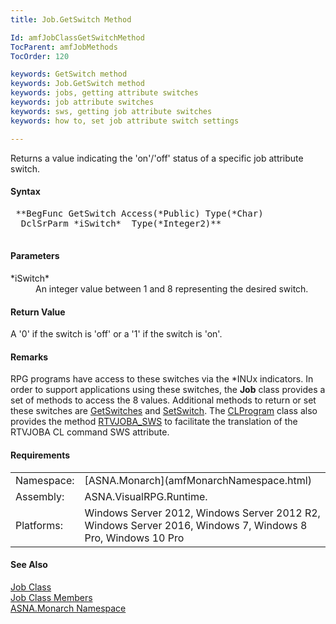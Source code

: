 ```yaml
---
title: Job.GetSwitch Method

Id: amfJobClassGetSwitchMethod
TocParent: amfJobMethods
TocOrder: 120

keywords: GetSwitch method
keywords: Job.GetSwitch method
keywords: jobs, getting attribute switches
keywords: job attribute switches
keywords: sws, getting job attribute switches
keywords: how to, set job attribute switch settings

---
```


Returns a value indicating the 'on'/'off' status of a specific job attribute switch.

#### Syntax
<pre class="prettyprint">
 **BegFunc GetSwitch Access(*Public) Type(*Char)
  DclSrParm *iSwitch*  Type(*Integer2)** 
            </pre>

#### Parameters
<dl>
              <dt>
 *iSwitch* 
              </dt>
              <dd>An integer value between 1 and 8 representing the
        desired switch.</dd>
</dl>

#### Return Value
A '0' if the switch is 'off' or a '1' if the switch is 'on'.

#### Remarks
RPG programs have access to these switches via the *INUx indicators. In order to support applications using these switches, the **Job** class provides a set of methods to access the 8 values. Additional methods to return or set these switches are [ GetSwitches](amfJobClassGetSwitchesMethod.html) and [ SetSwitch](amfJobClassSetSwitchMethod.html). The [ CLProgram](amfCLProgramClass.html) class also provides the method [ RTVJOBA_SWS](amfCLProgramClassRTVJOBA_SWSMethod.html) to facilitate the translation of the RTVJOBA CL command SWS attribute.
<!-- start -->

#### Requirements
<table class="dttable" cellspacing="0" cellpadding="4" width="60%">
           <colgroup>
            <col width="15%" />
            <col width="85%" />
          </colgroup>
          <tr>
            <td>Namespace:</td>
            <td>[ASNA.Monarch](amfMonarchNamespace.html)</td>
          </tr>
          <tr>
            <td>Assembly:</td>
            <td>ASNA.VisualRPG.Runtime.</td>
          </tr>
         <tr>
            <td>Platforms:</td>
            <td> Windows Server 2012, Windows Server 2012 R2, Windows Server 2016, Windows 7, Windows 8 Pro, Windows 10 Pro</td>
         </tr>
</table>

<!-- end -->

#### See Also
[Job Class](amfJobClass.html) <br clear="none" /> [Job Class Members](amfJobMembers.html) <br clear="none" /> [ASNA.Monarch Namespace](amfMonarchNamespace.html) 
